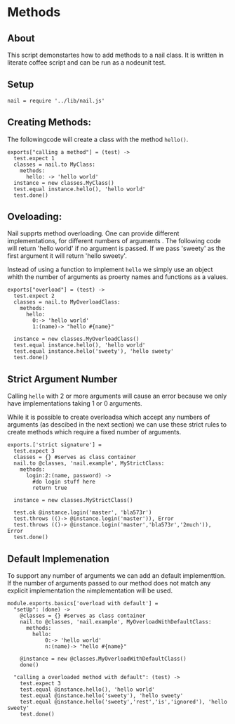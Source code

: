 Methods
===========
About
-----
This script demonstartes how to add methods to a nail class.
It is written in literate coffee script and can be run as a nodeunit test.

Setup
-----

    nail = require '../lib/nail.js'

Creating Methods:
-----------------
The followingcode will create a class with the method `hello()`.

    exports["calling a method"] = (test) ->
      test.expect 1
      classes = nail.to MyClass:
        methods:
          hello: -> 'hello world'
      instance = new classes.MyClass()
      test.equal instance.hello(), 'hello world'
      test.done()

Oveloading:
-----------
Nail supprts method overloading. One can provide different implementations,
for different numbers of arguments
 .
The following code will return 'hello world' if no argument is passed.
If we pass 'sweety' as the first argument it will return 'hello sweety'.

Instead of using a function to implement `hello` we simply use an object whith the
number of arguments as proerty names and functions as a values.

    exports["overload"] = (test) ->
      test.expect 2
      classes = nail.to MyOverloadClass:
        methods:
          hello:
            0:-> 'hello world'
            1:(name)-> "hello #{name}"

      instance = new classes.MyOverloadClass()
      test.equal instance.hello(), 'hello world'
      test.equal instance.hello('sweety'), 'hello sweety'
      test.done()

Strict Argument Number
----------------------

Calling `hello` with 2 or more arguments will cause an error because we only have
implementations taking 1 or 0 arguments.

While it is possible to create overloadsa which accept any numbers of arguments
(as descibed in the next section) we can use
these strict rules to create methods which require a fixed number of arguments.

    exports.['strict signature'] =
      test.expect 3
      classes = {} #serves as class container
      nail.to @classes, 'nail.example', MyStrictClass:
        methods:
          login:2:(name, password) ->
            #do login stuff here
            return true

      instance = new classes.MyStrictClass()

      test.ok @instance.login('master', 'bla573r')
      test.throws (()-> @instance.login('master')), Error
      test.throws (()-> @instance.login('master','bla573r','2much')), Error
      test.done()

Default Implemenation
---------------------
To support any number of arguments we can add an default implementtion. If the number of arguments passed to our method
does not match any explicit implementation the `n`implementation will be used.

    module.exports.basics['overload with default'] =
      "setUp": (done) ->
        @classes = {} #serves as class container
        nail.to @classes, 'nail.example', MyOverloadWithDefaultClass:
          methods:
            hello:
                0:-> 'hello world'
                n:(name)-> "hello #{name}"

        @instance = new @classes.MyOverloadWithDefaultClass()
        done()

      "calling a overloaded method with default": (test) ->
        test.expect 3
        test.equal @instance.hello(), 'hello world'
        test.equal @instance.hello('sweety'), 'hello sweety'
        test.equal @instance.hello('sweety','rest','is','ignored'), 'hello sweety'
        test.done()